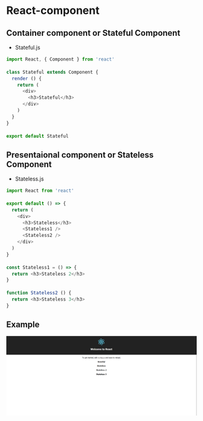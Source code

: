 # React-component

## Container component or Stateful Component
* Stateful.js
```javascript
import React, { Component } from 'react'

class Stateful extends Component {
  render () {
    return (
      <div>
        <h3>Stateful</h3>
      </div>
    )
  }
}

export default Stateful
```


## Presentaional component or Stateless Component
* Stateless.js
```javascript
import React from 'react'

export default () => {
  return (
    <div>
      <h3>Stateless</h3>
      <Stateless1 />
      <Stateless2 />
    </div>
  )
}

const Stateless1 = () => {
  return <h3>Stateless 2</h3>
}

function Stateless2 () {
  return <h3>Stateless 3</h3>
}
```

## Example
![component](https://github.com/bukton123/react-workshop-101/blob/master/02-react-component/component.PNG "")